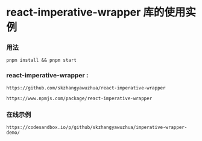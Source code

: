 # react-imperative-wrapper 库的使用实例

### 用法
    pnpm install && pnpm start

### react-imperative-wrapper :

    https://github.com/skzhangyawuzhua/react-imperative-wrapper

    https://www.npmjs.com/package/react-imperative-wrapper

### 在线示例
    https://codesandbox.io/p/github/skzhangyawuzhua/imperative-wrapper-demo/
